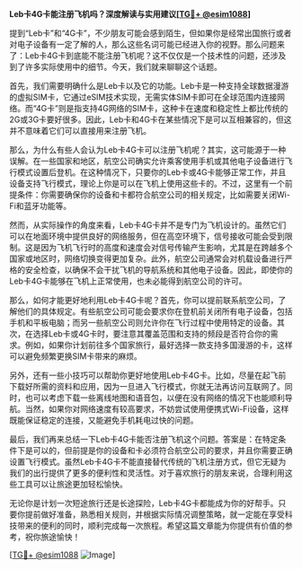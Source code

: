 **Leb卡4G卡能注册飞机吗？深度解读与实用建议[[TG💪+ @esim1088](https://t.me/s/esim1088)]**

提到“Leb卡”和“4G卡”，不少朋友可能会感到陌生，但如果你是经常出国旅行或者对电子设备有一定了解的人，那么这些名词可能已经进入你的视野。那么问题来了：Leb卡4G卡到底能不能注册飞机呢？这不仅仅是一个技术性的问题，还涉及到了许多实际使用中的细节。今天，我们就来聊聊这个话题。

首先，我们需要明确什么是Leb卡以及它的功能。Leb卡是一种支持全球数据漫游的虚拟SIM卡，它通过eSIM技术实现，无需实体SIM卡即可在全球范围内连接网络。而“4G卡”则是指支持4G网络的SIM卡，这种卡在速度和稳定性上都比传统的2G或3G卡要好很多。因此，Leb卡和4G卡在某些情况下是可以互相兼容的，但这并不意味着它们可以直接用来注册飞机。

那么，为什么有些人会认为Leb卡4G卡可以注册飞机呢？其实，这可能源于一种误解。在一些国家和地区，航空公司确实允许乘客使用手机或其他电子设备进行飞行模式设置后登机。在这种情况下，只要你的Leb卡或4G卡能够正常工作，并且设备支持飞行模式，理论上你是可以在飞机上使用这些卡的。不过，这里有一个前提条件：你需要确保你的设备和卡都符合航空公司的相关规定，比如需要关闭Wi-Fi和蓝牙功能等。

然而，从实际操作的角度来看，Leb卡4G卡并不是专门为飞机设计的。虽然它们可以在地面环境中提供良好的网络服务，但在高空环境下，信号接收可能会受到限制。这是因为飞机飞行时的高度和速度会对信号传输产生影响，尤其是在跨越多个国家或地区时，网络切换变得更加复杂。此外，航空公司通常会对机载设备进行严格的安全检查，以确保不会干扰飞机的导航系统和其他电子设备。因此，即使你的Leb卡4G卡能够在飞机上正常使用，也未必能得到航空公司的许可。

那么，如何才能更好地利用Leb卡4G卡呢？首先，你可以提前联系航空公司，了解他们的具体规定。有些航空公司可能会要求你在登机前关闭所有电子设备，包括手机和平板电脑；而另一些航空公司则允许你在飞行过程中使用特定的设备。其次，在选择Leb卡或4G卡时，要注意其覆盖范围和支持的频段是否符合你的需求。例如，如果你计划前往多个国家旅行，最好选择一款支持多国漫游的卡，这样可以避免频繁更换SIM卡带来的麻烦。

另外，还有一些小技巧可以帮助你更好地使用Leb卡4G卡。比如，尽量在起飞前下载好所需的资料和应用，因为一旦进入飞行模式，你就无法再访问互联网了。同时，也可以考虑下载一些离线地图和语音包，以便在没有网络的情况下也能顺利导航。当然，如果你对网络速度有较高要求，不妨尝试使用便携式Wi-Fi设备，这样既能保证稳定的连接，又能避免手机耗电过快的问题。

最后，我们再来总结一下Leb卡4G卡能否注册飞机这个问题。答案是：在特定条件下是可以的，但前提是你的设备和卡必须符合航空公司的要求，并且你需要正确设置飞行模式。虽然Leb卡4G卡不能直接替代传统的飞机注册方式，但它无疑为我们的出行提供了更多的便利性和灵活性。对于喜欢旅行的朋友来说，合理利用这些工具可以让旅途更加轻松愉快。

无论你是计划一次短途旅行还是长途探险，Leb卡4G卡都能成为你的好帮手。只要你提前做好准备，熟悉相关规则，并根据实际情况调整策略，就一定能在享受科技带来的便利的同时，顺利完成每一次旅程。希望这篇文章能为你提供有价值的参考，祝你旅途愉快！

[[TG💪+ @esim1088](https://t.me/s/esim1088) ![Image](https://i.postimg.cc/4NQfJmqS/Snipaste-2025-05-13-00-14-12.png)]
